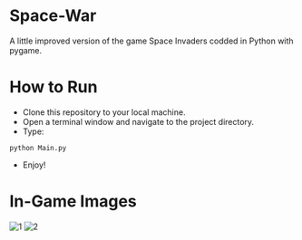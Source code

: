 # Space-War
A little improved version of the game Space Invaders codded in Python with pygame.

# How to Run
+ Clone this repository to your local machine.
+ Open a terminal window and navigate to the project directory.
+ Type:
```
python Main.py
```
+ Enjoy!

# In-Game Images
![1](https://github.com/ISO53/Space-War/assets/102249575/c9720c2e-1d5b-4fd4-b393-0fb8741f3704)
![2](https://github.com/ISO53/Space-War/assets/102249575/2f154a4a-159a-4ae8-96eb-4ac49d953a2b)
